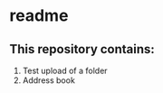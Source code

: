 readme
======

This repository contains: 
-------------------------

1. Test upload of a folder
2. Address book
